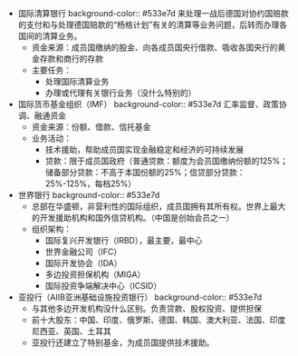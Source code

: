 - 国际清算银行
  background-color:: #533e7d
  来处理一战后德国对协约国赔款的支付和与处理德国赔款的“杨格计划”有关的清算等业务问题，后转而办理各国间的清算业务。
	- 资金来源：成员国缴纳的股金、向各成员国央行借款、吸收各国央行的黄金存款和商行的存款
	- 主要任务：
	  * 处理国际清算业务
	  * 办理或代理有关银行业务（没什么特别的）
- 国际货币基金组织（IMF）
  background-color:: #533e7d
  汇率监督、政策协调、融通资金
	- 资金来源：份额、借款、信托基金
	- 业务活动：
	  * 技术援助，帮助成员国实现金融稳定和经济的可持续发展
	  * 贷款：限于成员国政府（普通贷款：额度为会员国缴纳份额的125%；储备部分贷款：不高于本国份额的25%；信贷部分贷款：25%-125%，每档25%）
- 世界银行
  background-color:: #533e7d
	- 总部在华盛顿，非营利性的国际组织，成员国拥有其所有权。世界上最大的开发援助机构和国外信贷机构。（中国是创始会员之一）
	- 组织架构：
	  * 国际复兴开发银行（IRBD），最主要，最中心
	  * 世界金融公司（IFC）
	  * 国际开发协会（IDA）
	  * 多边投资担保机构（MIGA）
	  * 国际投资争端解决中心（ICSID）
- 亚投行（AIIB亚洲基础设施投资银行）
  background-color:: #533e7d
	- 与其他多边开发机构没什么区别。负责贷款、股权投资、提供担保
	- 前十大股东：中国、印度、俄罗斯、德国、韩国、澳大利亚、法国、印度尼西亚、英国、土耳其
	- 亚投行还建立了特别基金，为成员国提供技术援助。